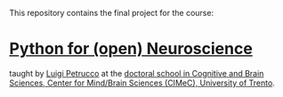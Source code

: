 This repository contains the final project for the course:
# [Python for (open) Neuroscience](https://github.com/vigji/python-cimec)
taught by [Luigi Petrucco](https://github.com/vigji) at the [doctoral school in Cognitive and Brain Sciences, Center for Mind/Brain Sciences (CIMeC), University of Trento](https://www.unitn.it/drcimec/). 
